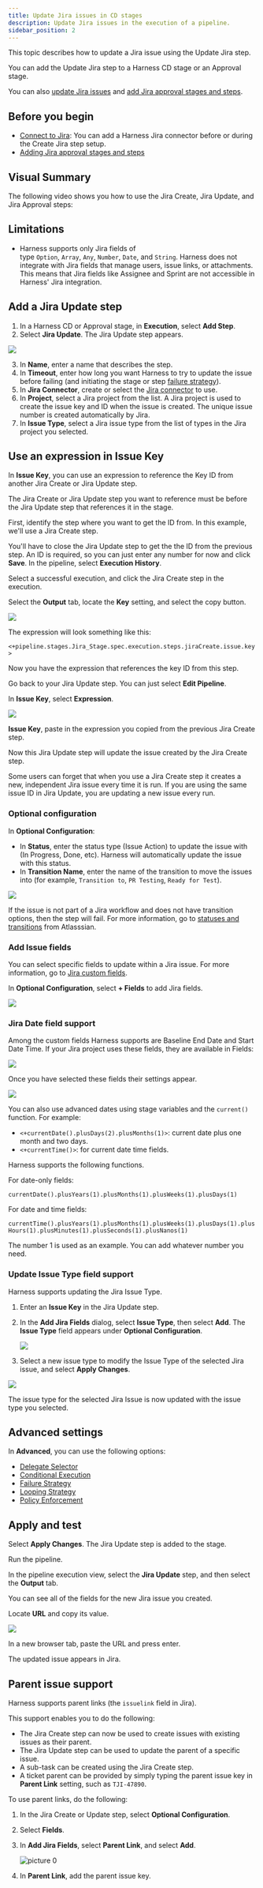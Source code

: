 ```yaml
---
title: Update Jira issues in CD stages
description: Update Jira issues in the execution of a pipeline.
sidebar_position: 2
---
```


This topic describes how to update a Jira issue using the Update Jira step.

You can add the Update Jira step to a Harness CD stage or an Approval stage.

You can also [update Jira issues](/docs/continuous-delivery/x-platform-cd-features/cd-steps/ticketing-systems/update-jira-issues-in-cd-stages) and [add Jira approval stages and steps](/docs/platform/Approvals/adding-jira-approval-stages).

## Before you begin

* [Connect to Jira](/docs/platform/Connectors/Ticketing-Systems/connect-to-jira): You can add a Harness Jira connector before or during the Create Jira step setup.
* [Adding Jira approval stages and steps](/docs/platform/Approvals/adding-jira-approval-stages)

## Visual Summary

The following video shows you how to use the Jira Create, Jira Update, and Jira Approval steps:

## Limitations

* Harness supports only Jira fields of type `Option`, `Array`, `Any`, `Number`, `Date`, and `String`. Harness does not integrate with Jira fields that manage users, issue links, or attachments. This means that Jira fields like Assignee and Sprint are not accessible in Harness' Jira integration.

## Add a Jira Update step

1. In a Harness CD or Approval stage, in **Execution**, select **Add Step**.
2. Select **Jira Update**. The Jira Update step appears.

![](./static/update-jira-issues-in-cd-stages-14.png)

3. In **Name**, enter a name that describes the step.
4. In **Timeout**, enter how long you want Harness to try to update the issue before failing (and initiating the stage or step [failure strategy](/docs/platform/Pipelines/define-a-failure-strategy-on-stages-and-steps)).
5. In **Jira Connector**, create or select the [Jira connector](/docs/platform/Connectors/Ticketing-Systems/connect-to-jira) to use.
6. In **Project**, select a Jira project from the list. A Jira project is used to create the issue key and ID when the issue is created. The unique issue number is created automatically by Jira.
7. In **Issue Type**, select a Jira issue type from the list of types in the Jira project you selected.

## Use an expression in Issue Key

In **Issue Key**, you can use an expression to reference the Key ID from another Jira Create or Jira Update step.

The Jira Create or Jira Update step you want to reference must be before the Jira Update step that references it in the stage.

First, identify the step where you want to get the ID from. In this example, we'll use a Jira Create step.

You'll have to close the Jira Update step to get the the ID from the previous step. An ID is required, so you can just enter any number for now and click **Save**. In the pipeline, select **Execution History**.

Select a successful execution, and click the Jira Create step in the execution.

Select the **Output** tab, locate the **Key** setting, and select the copy button.

![](./static/update-jira-issues-in-cd-stages-15.png)

The expression will look something like this:

`<+pipeline.stages.Jira_Stage.spec.execution.steps.jiraCreate.issue.key>`

Now you have the expression that references the key ID from this step.

Go back to your Jira Update step. You can just select **Edit Pipeline**.

In **Issue Key**, select **Expression**.

![](./static/update-jira-issues-in-cd-stages-16.png)

**Issue Key**, paste in the expression you copied from the previous Jira Create step.

Now this Jira Update step will update the issue created by the Jira Create step.

Some users can forget that when you use a Jira Create step it creates a new, independent Jira issue every time it is run. If you are using the same issue ID in Jira Update, you are updating a new issue every run.

### Optional configuration

In **Optional Configuration**: 
* In **Status**, enter the status type (Issue Action) to update the issue with (In Progress, Done, etc). Harness will automatically update the issue with this status.
* In **Transition Name**, enter the name of the transition to move the issues into (for example, `Transition to`, `PR Testing`, `Ready for Test`).

![](static/status-and-transition.png)

If the issue is not part of a Jira workflow and does not have transition options, then the step will fail. For more information, go to [statuses and transitions](https://support.atlassian.com/jira-cloud-administration/docs/work-with-issue-workflows/#Workingwithworkflows-steps) from Atlasssian.

### Add Issue fields

You can select specific fields to update within a Jira issue. For more information, go to [Jira custom fields](https://support.atlassian.com/jira-cloud-administration/docs/custom-fields-types-in-company-managed-projects/).

In **Optional Configuration**, select **+ Fields** to add Jira fields.

![](static/add-jira-fields.png)

### Jira Date field support

Among the custom fields Harness supports are Baseline End Date and Start Date Time. If your Jira project uses these fields, they are available in Fields:

![](./static/update-jira-issues-in-cd-stages-19.png)

Once you have selected these fields their settings appear.

![](./static/update-jira-issues-in-cd-stages-20.png)

You can also use advanced dates using stage variables and the `current()` function. For example:

* `<+currentDate().plusDays(2).plusMonths(1)>`: current date plus one month and two days.
* `<+currentTime()>`: for current date time fields.

Harness supports the following functions.

For date-only fields:

 `currentDate().plusYears(1).plusMonths(1).plusWeeks(1).plusDays(1)`

For date and time fields:

`currentTime().plusYears(1).plusMonths(1).plusWeeks(1).plusDays(1).plusHours(1).plusMinutes(1).plusSeconds(1).plusNanos(1)`

The number 1 is used as an example. You can add whatever number you need.

### Update Issue Type field support

Harness supports updating the Jira Issue Type. 

1. Enter an **Issue Key** in the Jira Update step. 
2. In the **Add Jira Fields** dialog, select **Issue Type**, then select **Add**. The **Issue Type** field appears under **Optional Configuration**.
   
   ![](static/modify-issue-type.png)
   
3. Select a new issue type to modify the Issue Type of the selected Jira issue, and select **Apply Changes**. 

  ![](static/update-issue-type.png)

The issue type for the selected Jira Issue is now updated with the issue type you selected.

## Advanced settings

In **Advanced**, you can use the following options:

* [Delegate Selector](https://developer.harness.io/docs/platform/delegates/manage-delegates/select-delegates-with-selectors/)
* [Conditional Execution](https://developer.harness.io/docs/platform/pipelines/w_pipeline-steps-reference/step-skip-condition-settings/)
* [Failure Strategy](https://developer.harness.io/docs/platform/pipelines/w_pipeline-steps-reference/step-failure-strategy-settings/)
* [Looping Strategy](https://developer.harness.io/docs/platform/pipelines/looping-strategies-matrix-repeat-and-parallelism/)
* [Policy Enforcement](https://developer.harness.io/docs/platform/Governance/Policy-as-code/harness-governance-overview)

## Apply and test

Select **Apply Changes**. The Jira Update step is added to the stage.

Run the pipeline.

In the pipeline execution view, select the **Jira Update** step, and then select the **Output** tab.

You can see all of the fields for the new Jira issue you created.

Locate **URL** and copy its value.

![](./static/update-jira-issues-in-cd-stages-21.png)

In a new browser tab, paste the URL and press enter.

The updated issue appears in Jira.


## Parent issue support

Harness supports parent links (the `issuelink` field in Jira). 

This support enables you to do the following:

* The Jira Create step can now be used to create issues with existing issues as their parent.
* The Jira Update step can be used to update the parent of a specific issue.
* A sub-task can be created using the Jira Create step.
* A ticket parent can be provided by simply typing the parent issue key in **Parent Link** setting, such as `TJI-47890`. 

To use parent links, do the following:

1. In the Jira Create or Update step, select **Optional Configuration**.
2. Select **Fields**. 
3. In **Add Jira Fields**, select **Parent Link**, and select **Add**.
   
   ![picture 0](static/8144e6b546672f2faa646b364fccf73a07d8617ca8e23797eb49b6f132f7c8cc.png)  

4. In **Parent Link**, add the parent issue key.
